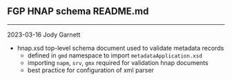 FGP HNAP schema README.md
-------------------------

-------------------------------------------------------------------------------

2023-03-16 Jody Garnett
* hnap.xsd top-level schema document used to validate metadata records
  - defined in ``gmd`` namespace to import ``metadataApplication.xsd``
  - importing ``napm``, ``srv``, ``gmx`` required for validation hnap documents
  - best practice for configuration of xml parser
